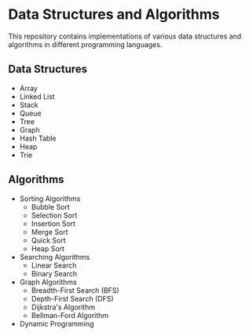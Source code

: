 # Data Structures and Algorithms

This repository contains implementations of various data structures and algorithms in different programming languages.

## Data Structures

- Array
- Linked List
- Stack
- Queue
- Tree
- Graph
- Hash Table
- Heap
- Trie

## Algorithms

- Sorting Algorithms
    - Bubble Sort
    - Selection Sort
    - Insertion Sort
    - Merge Sort
    - Quick Sort
    - Heap Sort
- Searching Algorithms
    - Linear Search
    - Binary Search
- Graph Algorithms
    - Breadth-First Search (BFS)
    - Depth-First Search (DFS)
    - Dijkstra's Algorithm
    - Bellman-Ford Algorithm
- Dynamic Programming